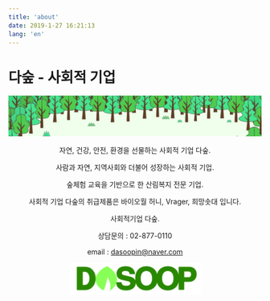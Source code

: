 ```yaml
---
title: 'about'
date: 2019-1-27 16:21:13
lang: 'en'
---
```


# 다숲 - 사회적 기업

<div align="center">

![](./topsoop.jpg)

자연, 건강, 안전, 환경을 선물하는 사회적 기업 다숲.

사람과 자연, 지역사회와 더불어 성장하는 사회적 기업.

숲체험 교육을 기반으로 한 산림복지 전문 기업.

사회적 기업 다숲의 취급제품은 바이오월 허니, Vrager, 희망솟대 입니다.

사회적기업 다숲.

상담문의 : 02-877-0110

email : dasoopin@naver.com

![](./dslogo2.PNG)

</div>
